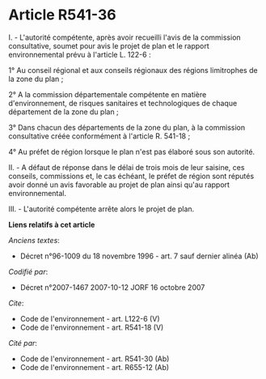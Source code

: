 # Article R541-36

I. - L'autorité compétente, après avoir recueilli l'avis de la commission consultative, soumet pour avis le projet de plan et
le rapport environnemental prévu à l'article L. 122-6 :

1° Au conseil régional et aux conseils régionaux des régions limitrophes de la zone du plan ;

2° A la commission départementale compétente en matière d'environnement, de risques sanitaires et technologiques de chaque
département de la zone du plan ;

3° Dans chacun des départements de la zone du plan, à la commission consultative créée conformément à l'article R. 541-18 ;

4° Au préfet de région lorsque le plan n'est pas élaboré sous son autorité.

II. - A défaut de réponse dans le délai de trois mois de leur saisine, ces conseils, commissions et, le cas échéant, le
préfet de région sont réputés avoir donné un avis favorable au projet de plan ainsi qu'au rapport environnemental.

III. - L'autorité compétente arrête alors le projet de plan.

**Liens relatifs à cet article**

_Anciens textes_:

  - Décret n°96-1009 du 18 novembre 1996 - art. 7 sauf dernier alinéa (Ab)

_Codifié par_:

  - Décret n°2007-1467 2007-10-12 JORF 16 octobre 2007

_Cite_:

  - Code de l'environnement - art. L122-6 (V)
  - Code de l'environnement - art. R541-18 (V)

_Cité par_:

  - Code de l'environnement - art. R541-30 (Ab)
  - Code de l'environnement - art. R655-12 (Ab)
